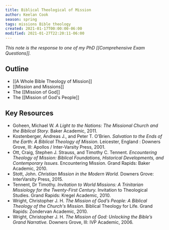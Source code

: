 ```yaml
---
title: Biblical Theological of Mission
author: Keelan Cook
season: spring
tags: missions Bible theology
created: 2021-01-17T00:00:00-06:00
modified: 2021-01-27T22:20:11-06:00
---
```


*This note is the response to one of my PhD [[Comprehensive Exam Questions]].*

## Outline
* [[A Whole Bible Theology of Mission]]
* [[Mission and Missions]]
* The [[Mission of God]]
* The [[Mission of God's People]]


## Key Resources
* Goheen, Michael W. *A Light to the Nations: The Missional Church and the Biblical Story.* Baker Academic, 2011.
* Kostenberger, Andreas J., and Peter T. O’Brien. *Salvation to the Ends of the Earth: A Biblical Theology of Mission.* Leicester, England : Downers Grove, Ill: Apollos / Inter-Varsity Press, 2001.
* Ott, Craig, Stephen J. Strauss, and Timothy C. Tennent. *Encountering Theology of Mission: Biblical Foundations, Historical Developments, and Contemporary Issues.* Encountering Mission. Grand Rapids: Baker Academic, 2010.
* Stott, John. *Christian Mission in the Modern World.* Downers Grove: InterVarsity Press, 2015.
* Tennent, Dr Timothy. *Invitation to World Missions: A Trinitarian Missiology for the Twenty-First Century.* Invitation to Theological Studies. Grand Rapids: Kregel Academic, 2010.
* Wright, Christopher J. H. *The Mission of God’s People: A Biblical Theology of the Church's Mission*. Biblical Theology for Life. Grand Rapids: Zondervan Academic, 2010.
* Wright, Christopher J. H. *The Mission of God: Unlocking the Bible’s Grand Narrative.* Downers Grove, Ill: IVP Academic, 2006.

